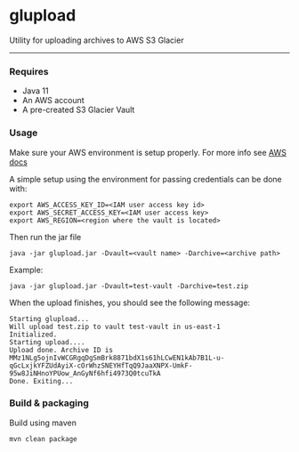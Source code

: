 # glupload

Utility for uploading archives to AWS S3 Glacier

---

### Requires
- Java 11
- An AWS account
- A pre-created S3 Glacier Vault

### Usage
Make sure your AWS environment is setup properly. For more info see [AWS docs]()

A simple setup using the environment for passing credentials can be done with:
```shell script
export AWS_ACCESS_KEY_ID=<IAM user access key id>
export AWS_SECRET_ACCESS_KEY=<IAM user access key>
export AWS_REGION=<region where the vault is located>
```
Then run the jar file
```shell script
java -jar glupload.jar -Dvault=<vault name> -Darchive=<archive path>
```
Example:
```shell script
java -jar glupload.jar -Dvault=test-vault -Darchive=test.zip
```
When the upload finishes, you should see the following message:
```shell script
Starting glupload...
Will upload test.zip to vault test-vault in us-east-1
Initialized.
Starting upload....
Upload done. Archive ID is MMz1NLg5ojnIvWCGRgqDgSmBrk8871bdX1s61hLCwEN1kAb7B1L-u-qGcLxjkYFZUdAyiX-cOrWhzSNEYHfTqQ9JaaXNPX-UmkF-95w8JiNHnoYPUow_AnGyNf6hfi4973Q0tcuTkA
Done. Exiting...
```

### Build & packaging
Build using maven
```shell script
mvn clean package
```
